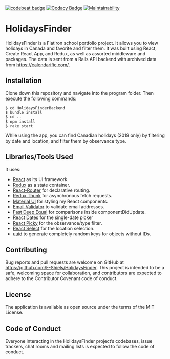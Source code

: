[![codebeat badge](https://codebeat.co/badges/218717a5-1ebb-4776-a3b8-bb247ca7916f)](https://codebeat.co/projects/github-com-e-shiels-HolidaysFinder-master)
[![Codacy Badge](https://api.codacy.com/project/badge/Grade/5a66a0ecb300477ebd99f59dd2e9257b)](https://www.codacy.com/app/E-Shiels/HolidaysFinder?utm_source=github.com&amp;utm_medium=referral&amp;utm_content=E-Shiels/HolidaysFinder&amp;utm_campaign=Badge_Grade)
[![Maintainability](https://api.codeclimate.com/v1/badges/8bb6c17f568cdf94c1a2/maintainability)](https://codeclimate.com/github/E-Shiels/HolidaysFinder/maintainability)

# HolidaysFinder #

HolidaysFinder is a Flatiron school portfolio project. It allows you to view holidays in Canada and favorite and filter them.
It was built using React, Create React App, and Redux, as well as assorted middleware and packages. The data is sent from a Rails API backend with archived data from <https://calendarific.com/>.

## Installation ##

Clone down this repository and navigate into the program folder. Then execute the following commands:

```
$ cd HolidaysFinderBackend
$ bundle install
$ cd ..
$ npm install
$ rake start
```

While using the app, you can find Canadian holidays (2019 only) by filtering by date and location, and filter them by observance type.

## Libraries/Tools Used ##

It uses:
* [React](https://github.com/facebook/react) as its UI framework.
* [Redux](https://github.com/reduxjs/redux) as a state container.
* [React-Router](https://github.com/ReactTraining/react-router) for declarative routing.
* [Redux Thunk](https://github.com/reduxjs/redux-thunk) for asynchronous fetch requests.
* [Material UI](https://github.com/mui-org/material-ui) for styling my React components.
* [Email Validator](https://github.com/manishsaraan/email-validator) to validate email addresses.
* [Fast Deep Equal](https://github.com/epoberezkin/fast-deep-equal) for comparisons inside componentDidUpdate.
* [React Dates](https://github.com/airbnb/react-dates) for the single-date picker
* [React Picky](https://github.com/Aidurber/react-picky) for the observance/type filter.
* [React Select](https://github.com/JedWatson/react-select) for the location selection.
* [uuid](https://github.com/kelektiv/node-uuid) to generate completely random keys for objects without IDs.


## Contributing ##

Bug reports and pull requests are welcome on GitHub at <https://github.com/E-Shiels/HolidaysFinder>.
This project is intended to be a safe, welcoming space for collaboration, and contributors are expected to adhere to the Contributor Covenant code of conduct.

## License ##

The application is available as open source under the terms of the MIT License.

## Code of Conduct ##

Everyone interacting in the HolidaysFinder project’s codebases, issue trackers,
chat rooms and mailing lists is expected to follow the code of conduct.
